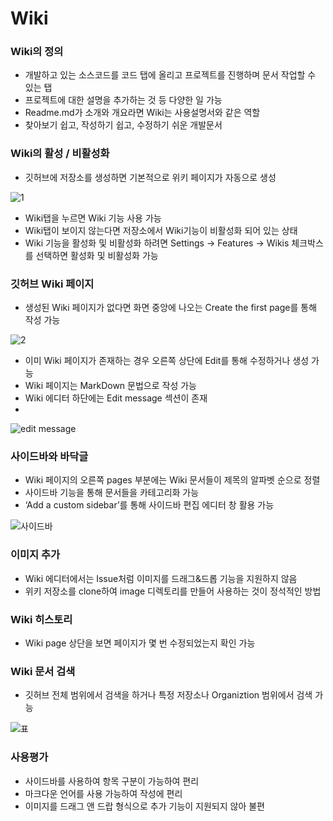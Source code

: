 # Wiki

### Wiki의 정의
-	개발하고 있는 소스코드를 코드 탭에 올리고 프로젝트를 진행하며 문서 작업할 수 있는 탭
-	프로젝트에 대한 설명을 추가하는 것 등 다양한 일 가능
-	Readme.md가 소개와 개요라면 Wiki는 사용설명서와 같은 역할
-	찾아보기 쉽고, 작성하기 쉽고, 수정하기 쉬운 개발문서

### Wiki의 활성 / 비활성화
-	깃허브에 저장소를 생성하면 기본적으로 위키 페이지가 자동으로 생성

![1](https://user-images.githubusercontent.com/101855945/202893109-d52c2d52-831c-4b9c-8a83-291bafcf008e.JPG)


-	Wiki탭을 누르면 Wiki 기능 사용 가능
-	Wiki탭이 보이지 않는다면 저장소에서 Wiki기능이 비활성화 되어 있는 상태
-	Wiki 기능을 활성화 및 비활성화 하려면 Settings -> Features -> Wikis 체크박스를 선택하면 활성화 및 비활성화 가능


### 깃허브 Wiki 페이지
-	생성된 Wiki 페이지가 없다면 화면 중앙에 나오는 Create the first page를 통해 작성 가능

![2](https://user-images.githubusercontent.com/101855945/202893113-9f0d9aac-f805-44ad-b622-ae1e68265534.JPG)


-	이미 Wiki 페이지가 존재하는 경우 오른쪽 상단에 Edit를 통해 수정하거나 생성 가능
-	Wiki 페이지는 MarkDown 문법으로 작성 가능
-	Wiki 에디터 하단에는 Edit message 섹션이 존재
-	
![edit message](https://user-images.githubusercontent.com/101855945/202893124-7823d8c0-8b18-411d-9ff2-2f5c7049a131.JPG)

### 사이드바와 바닥글
-	Wiki 페이지의 오른쪽 pages 부분에는 Wiki 문서들이 제목의 알파벳 순으로 정렬
-	사이드바 기능을 통해 문서들을 카테고리화 가능
-	‘Add a custom sidebar’를 통해 사이드바 편집 에디터 창 활용 가능

![사이드바](https://user-images.githubusercontent.com/101855945/202893118-cdb4e2e9-04a3-45f5-8c6c-20bac11c4dfb.JPG)


### 이미지 추가
-	Wiki 에디터에서는 Issue처럼 이미지를 드래그&드롭 기능을 지원하지 않음
-	위키 저장소를 clone하여 image 디렉토리를 만들어 사용하는 것이 정석적인 방법

### Wiki 히스토리
-	Wiki page 상단을 보면 페이지가 몇 번 수정되었는지 확인 가능

### Wiki 문서 검색
-	깃허브 전체 범위에서 검색을 하거나 특정 저장소나 Organiztion 범위에서 검색 가능

![표](https://user-images.githubusercontent.com/101855945/202893129-e9f45eaa-ecf2-4edd-af8b-a6da5f9020dc.JPG)

### 사용평가
- 사이드바를 사용하여 항목 구분이 가능하여 편리
- 마크다운 언어를 사용 가능하여 작성에 편리
- 이미지를 드래그 앤 드랍 형식으로 추가 기능이 지원되지 않아 불편
